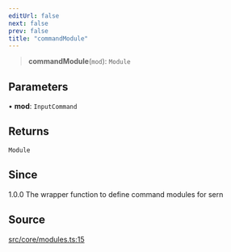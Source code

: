 ```yaml
---
editUrl: false
next: false
prev: false
title: "commandModule"
---
```


> **commandModule**(`mod`): `Module`

## Parameters

• **mod**: `InputCommand`

## Returns

`Module`

## Since

1.0.0 The wrapper function to define command modules for sern

## Source

[src/core/modules.ts:15](https://github.com/sern-handler/handler/blob/45665292ae99b70b419575eef2271e29523a30e0/src/core/modules.ts#L15)
